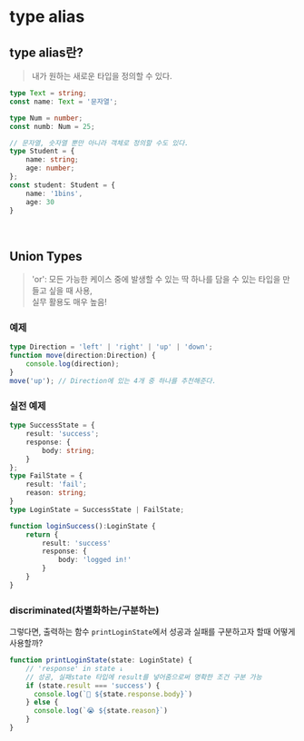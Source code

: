 # type alias

## type alias란?
> 내가 원하는 새로운 타입을 정의할 수 있다.
```ts
type Text = string;
const name: Text = '문자열';

type Num = number;
const numb: Num = 25;

// 문자열, 숫자열 뿐만 아니라 객체로 정의할 수도 있다.
type Student = {
    name: string;
    age: number;
};
const student: Student = {
    name: '1bins',
    age: 30
}
```

<br>

## Union Types
> 'or': 모든 가능한 케이스 중에 발생할 수 있는 딱 하나를 담을 수 있는 타입을 만들고 싶을 때 사용,
> <br> 실무 활용도 매우 높음!
### 예제
```ts
type Direction = 'left' | 'right' | 'up' | 'down';
function move(direction:Direction) {
    console.log(direction);
}
move('up'); // Direction에 있는 4개 중 하나를 추천해준다.
```
### 실전 예제
```ts
type SuccessState = {
    result: 'success';
    response: {
        body: string;
    }
};
type FailState = {
    result: 'fail';
    reason: string;
}
type LoginState = SuccessState | FailState;

function loginSuccess():LoginState {
    return {
        result: 'success'
        response: {
            body: 'logged in!'
        }
    }
}
```
### discriminated(차별화하는/구분하는)
그렇다면, 출력하는 함수 `printLoginState`에서 성공과 실패를 구분하고자 할때 어떻게 사용할까?
```ts
function printLoginState(state: LoginState) {
    // 'response' in state ↓
    // 성공, 실패state 타입에 result를 넣어줌으로써 명확한 조건 구분 가능
    if (state.result === 'success') {
      console.log(`🎉 ${state.response.body}`)
    } else {
      console.log(`😭 ${state.reason}`)
    }
}
```